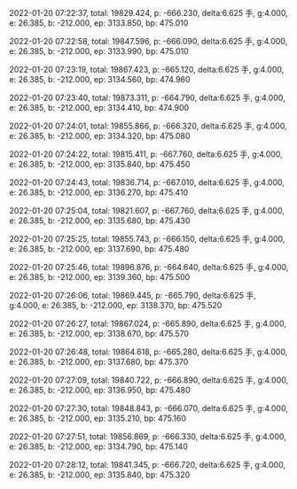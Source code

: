 2022-01-20 07:22:37, total: 19829.424, p: -666.230, delta:6.625 手, g:4.000, e: 26.385, b: -212.000, ep: 3133.850, bp: 475.010

2022-01-20 07:22:58, total: 19847.596, p: -666.090, delta:6.625 手, g:4.000, e: 26.385, b: -212.000, ep: 3133.990, bp: 475.010

2022-01-20 07:23:19, total: 19867.423, p: -665.120, delta:6.625 手, g:4.000, e: 26.385, b: -212.000, ep: 3134.560, bp: 474.960

2022-01-20 07:23:40, total: 19873.311, p: -664.790, delta:6.625 手, g:4.000, e: 26.385, b: -212.000, ep: 3134.410, bp: 474.900

2022-01-20 07:24:01, total: 19855.866, p: -666.320, delta:6.625 手, g:4.000, e: 26.385, b: -212.000, ep: 3134.320, bp: 475.080

2022-01-20 07:24:22, total: 19815.411, p: -667.760, delta:6.625 手, g:4.000, e: 26.385, b: -212.000, ep: 3135.840, bp: 475.450

2022-01-20 07:24:43, total: 19836.714, p: -667.010, delta:6.625 手, g:4.000, e: 26.385, b: -212.000, ep: 3136.270, bp: 475.410

2022-01-20 07:25:04, total: 19821.607, p: -667.760, delta:6.625 手, g:4.000, e: 26.385, b: -212.000, ep: 3135.680, bp: 475.430

2022-01-20 07:25:25, total: 19855.743, p: -666.150, delta:6.625 手, g:4.000, e: 26.385, b: -212.000, ep: 3137.690, bp: 475.480

2022-01-20 07:25:46, total: 19896.876, p: -664.640, delta:6.625 手, g:4.000, e: 26.385, b: -212.000, ep: 3139.360, bp: 475.500

2022-01-20 07:26:06, total: 19869.445, p: -665.790, delta:6.625 手, g:4.000, e: 26.385, b: -212.000, ep: 3138.370, bp: 475.520

2022-01-20 07:26:27, total: 19867.024, p: -665.890, delta:6.625 手, g:4.000, e: 26.385, b: -212.000, ep: 3138.670, bp: 475.570

2022-01-20 07:26:48, total: 19864.618, p: -665.280, delta:6.625 手, g:4.000, e: 26.385, b: -212.000, ep: 3137.680, bp: 475.370

2022-01-20 07:27:09, total: 19840.722, p: -666.890, delta:6.625 手, g:4.000, e: 26.385, b: -212.000, ep: 3136.950, bp: 475.480

2022-01-20 07:27:30, total: 19848.843, p: -666.070, delta:6.625 手, g:4.000, e: 26.385, b: -212.000, ep: 3135.210, bp: 475.160

2022-01-20 07:27:51, total: 19856.869, p: -666.330, delta:6.625 手, g:4.000, e: 26.385, b: -212.000, ep: 3134.790, bp: 475.140

2022-01-20 07:28:12, total: 19841.345, p: -666.720, delta:6.625 手, g:4.000, e: 26.385, b: -212.000, ep: 3135.840, bp: 475.320